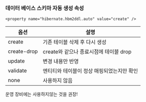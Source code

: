 ### 데이터 베이스 스키마 자동 생성 속성 
`<property name="hibernate.hbm2ddl.auto" value="create" />`

|옵션|설명|
|----|-----|
|create| 기존 테이블 삭제 후 다시 생성|
|create-drop| create와 같으나 종료시점에 테이블 drop|
|update | 변경 내용만 반영|
|validate | 엔티티와 테이블이 정상 매핑되었는지만 확인|
|none| 사용하지 않음|

운영 장비에는 사용하지않는 것을 권장!

